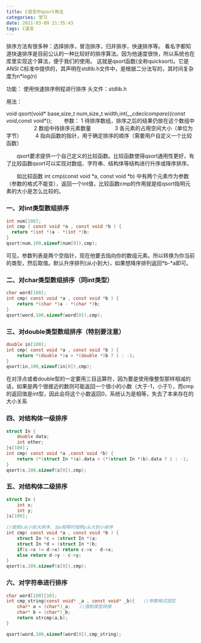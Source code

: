 ```yaml
---
title: C语言中qsort用法
categories: 学习
date: 2021-03-09 21:35:43
tags: C语言
---
```


排序方法有很多种：选择排序，冒泡排序，归并排序，快速排序等。 看名字都知道快速排序是目前公认的一种比较好的排序算法。因为他速度很快，所以系统也在库里实现这个算法，便于我们的使用。 这就是qsort函数(全称quicksort)。它是ANSI C标准中提供的，其声明在stdlib.h文件中，是根据二分法写的，其时间复杂度为n*log(n)

功能： 使用快速排序例程进行排序
头文件：stdlib.h

<!--more-->

用法：  

void qsort(void* base,size_t num,size_t width,int(__cdecl*compare)(const void*,const void*)); 
　　参数： 1 待排序数组，排序之后的结果仍放在这个数组中
　　　　　 2 数组中待排序元素数量
　　　　    3 各元素的占用空间大小（单位为字节）
　　           4 指向函数的指针，用于确定排序的顺序（需要用户自定义一个比较函数）

　　qsort要求提供一个自己定义的比较函数。比较函数使得qsort通用性更好，有了比较函数qsort可以实现对数组、字符串、结构体等结构进行升序或降序排序。


　　如比较函数 int cmp(const void *a, const void *b) 中有两个元素作为参数（参数的格式不能变），返回一个int值，比较函数cmp的作用就是给qsort指明元素的大小是怎么比较的。

### 一、对int类型数组排序

```c
int num[100]; 
int cmp ( const void *a , const void *b ) { 
  return *(int *)a - *(int *)b; 
} 
qsort(num,100,sizeof(num[0]),cmp); 
```

可见，参数列表是两个空指针，现在他要去指向你的数组元素。所以转换为你当前的类型，然后取值。默认升序排列(从小到大)，如果想降序排列返回*b-*a即可。

### 二、对char类型数组排序（同int类型）

```c
char word[100]; 
int cmp( const void *a , const void *b ) { 
	return *(char *)a - *(char *)b; 
} 
qsort(word,100,sizeof(word[0]),cmp); 
```

### 三、对double类型数组排序（特别要注意）

```c
double in[100]; 
int cmp( const void *a , const void *b ) { 
	return *(double *)a > *(double *)b ? 1 : -1; 
} 
qsort(in,100,sizeof(in[0]),cmp);
```

在对浮点或者double型的一定要用三目运算符，因为要是使用像整型那样相减的话，如果是两个很接近的数则可能返回一个很小的小数（大于-1，小于1），而cmp的返回值是int型，因此会将这个小数返回0，系统认为是相等，失去了本来存在的大小关系

### 四、对结构体一级排序

```c
struct In { 
	double data; 
	int other; 
}s[100]；
int cmp( const void *a ,const void *b) { 
	return (*(struct In *)a).data > (*(struct In *)b).data ? 1 : -1; 
} 
qsort(s,100,sizeof(s[0]),cmp); 
```

 ### 五、对结构体二级排序

```c
struct In { 
	int x; 
	int y; 
}s[100]; 
 
//按照x从小到大排序，当x相等时按照y从大到小排序 
int cmp( const void *a , const void *b ) { 
	struct In *c = (struct In *)a; 
	struct In *d = (struct In *)b; 
	if(c->x != d->x) return c->x - d->x; 
	else return d->y - c->y; 
} 
qsort(s,100,sizeof(s[0]),cmp); 
```

### 六、对字符串进行排序 

```c
char word[100][10];
int cmp_string(const void* _a , const void* _b){　　//参数格式固定
    char* a = (char*)_a;　　//强制类型转换
    char* b = (char*)_b;
    return strcmp(a,b);
}

qsort(word,100,sizeof(word[0]),cmp_string);
```